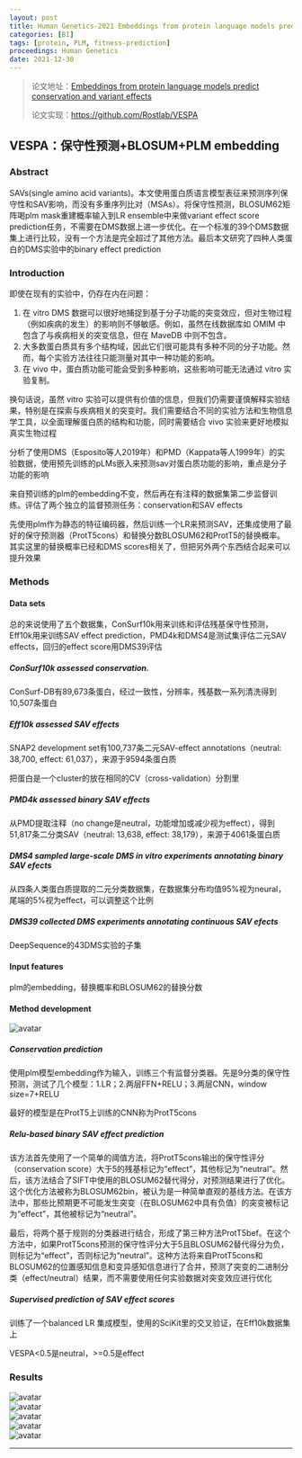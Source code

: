 ```yaml
---
layout: post
title: Human Genetics-2021 Embeddings from protein language models predict conservation and variant effects
categories: [BI]
tags: [protein, PLM, fitness-prediction]
proceedings: Human Genetics
date: 2021-12-30
---
```


> 论文地址：[Embeddings from protein language models predict conservation and variant effects](https://link.springer.com/10.1007/s00439-021-02411-y)
>
> 论文实现：<https://github.com/Rostlab/VESPA>

## VESPA：保守性预测+BLOSUM+PLM embedding

### Abstract

SAVs(single amino acid variants)。本文使用蛋白质语言模型表征来预测序列保守性和SAV影响，而没有多重序列比对（MSAs）。将保守性预测，BLOSUM62矩阵喝plm mask重建概率输入到LR ensemble中来做variant effect score prediction任务，不需要在DMS数据上进一步优化。在一个标准的39个DMS数据集上进行比较，没有一个方法是完全超过了其他方法。最后本文研究了四种人类蛋白的DMS实验中的binary effect prediction

### Introduction

即使在现有的实验中，仍存在内在问题：

1.  在 vitro DMS 数据可以很好地捕捉到基于分子功能的突变效应，但对生物过程（例如疾病的发生）的影响则不够敏感。例如，虽然在线数据库如 OMIM 中包含了与疾病相关的突变信息，但在 MaveDB 中则不包含。
2.  大多数蛋白质具有多个结构域，因此它们很可能具有多种不同的分子功能。然而，每个实验方法往往只能测量对其中一种功能的影响。
3.  在 vivo 中，蛋白质功能可能会受到多种影响，这些影响可能无法通过 vitro 实验复制。

换句话说，虽然 vitro 实验可以提供有价值的信息，但我们仍需要谨慎解释实验结果，特别是在探索与疾病相关的突变时。我们需要结合不同的实验方法和生物信息学工具，以全面理解蛋白质的结构和功能，同时需要结合 vivo 实验来更好地模拟真实生物过程

分析了使用DMS（Esposito等人2019年）和PMD（Kappata等人1999年）的实验数据，使用预先训练的pLMs嵌入来预测sav对蛋白质功能的影响，重点是分子功能的影响

来自预训练的plm的embedding不变，然后再在有注释的数据集第二步监督训练。评估了两个独立的监督预测任务：conservation和SAV effects

先使用plm作为静态的特征编码器，然后训练一个LR来预测SAV，还集成使用了最好的保守预测器（ProtT5cons）和替换分数BLOSUM62和ProtT5的替换概率。其实这里的替换概率已经和DMS scores相关了，但把另外两个东西结合起来可以提升效果

### Methods

#### Data sets

总的来说使用了五个数据集，ConSurf10k用来训练和评估残基保守性预测，Eff10k用来训练SAV effect prediction，PMD4k和DMS4是测试集评估二元SAV effects，回归的effect score用DMS39评估

##### *ConSurf10k* assessed conservation.

ConSurf-DB有89,673条蛋白，经过一致性，分辨率，残基数一系列清洗得到10,507条蛋白

##### *Eff10k* assessed SAV effects

SNAP2 development set有100,737条二元SAV-effect annotations（neutral: 38,700, effect: 61,037），来源于9594条蛋白质

把蛋白是一个cluster的放在相同的CV（cross-validation）分割里

##### *PMD4k* assessed binary SAV effects

从PMD提取注释（no change是neutral，功能增加或减少视为effect），得到51,817条二分类SAV（neutral: 13,638, effect: 38,179），来源于4061条蛋白质

##### *DMS4* sampled large-scale DMS in vitro experiments  annotating binary SAV efects

从四条人类蛋白质提取的二元分类数据集，在数据集分布均值95%视为neural，尾端的5%视为effect，可以调整这个比例

##### *DMS39* collected DMS experiments annotating continuous SAV efects

DeepSequence的43DMS实验的子集

#### Input features

plm的embedding，替换概率和BLOSUM62的替换分数

#### Method development

<div style><img src="https://blog-img-1259433191.cos.ap-shanghai.myqcloud.com/VESPA/fig1.png" alt="avatar" style /></div>

##### Conservation prediction

使用plm模型embedding作为输入，训练三个有监督分类器。先是9分类的保守性预测，测试了几个模型：1.LR；2.两层FFN+RELU；3.两层CNN，window size=7+RELU

最好的模型是在ProtT5上训练的CNN称为ProtT5cons

##### Relu-based binary SAV effect prediction

该方法首先使用了一个简单的阈值方法，将ProtT5cons输出的保守性评分（conservation score）大于5的残基标记为“effect”，其他标记为“neutral”。然后，该方法结合了SIFT中使用的BLOSUM62替代得分，对预测结果进行了优化。这个优化方法被称为BLOSUM62bin，被认为是一种简单直观的基线方法。在该方法中，那些比预期更不可能发生突变（在BLOSUM62中具有负值）的突变被标记为“effect”，其他被标记为“neutral”。

最后，将两个基于规则的分类器进行结合，形成了第三种方法ProtT5bef。在这个方法中，如果ProtT5cons预测的保守性评分大于5且BLOSUM62替代得分为负，则标记为“effect”，否则标记为“neutral”。这种方法将来自ProtT5cons和BLOSUM62的位置感知信息和变异感知信息进行了合并，预测了突变的二进制分类（effect/neutral）结果，而不需要使用任何实验数据对突变效应进行优化

##### Supervised prediction of SAV effect scores

训练了一个balanced LR 集成模型，使用的SciKit里的交叉验证，在Eff10k数据集上

VESPA<0.5是neutral，>=0.5是effect

### Results

<div style><img src="https://blog-img-1259433191.cos.ap-shanghai.myqcloud.com/VESPA/fig3.png" alt="avatar" style /></div>

<div style><img src="https://blog-img-1259433191.cos.ap-shanghai.myqcloud.com/VESPA/fig4.png" alt="avatar" style /></div>

<div style><img src="https://blog-img-1259433191.cos.ap-shanghai.myqcloud.com/VESPA/tab1.png" alt="avatar" style /></div>

<div style><img src="https://blog-img-1259433191.cos.ap-shanghai.myqcloud.com/VESPA/fig5.png" alt="avatar" style /></div>

<div style><img src="https://blog-img-1259433191.cos.ap-shanghai.myqcloud.com/VESPA/fig6.png" alt="avatar" style /></div>

<hr align="left" color="#987cb9" size="1">

